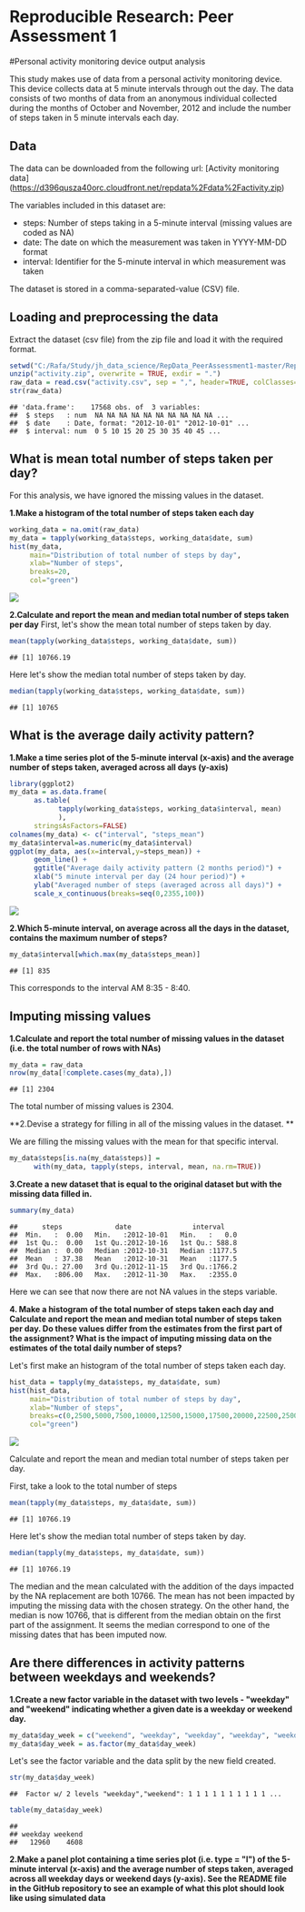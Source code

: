# Reproducible Research: Peer Assessment 1

#Personal activity monitoring device output analysis

This study makes use of data from a personal activity monitoring device. This device collects data at 5 minute intervals through out the day. The data consists of two months of data from an anonymous individual collected during the months of October and November, 2012 and include the number of steps taken in 5 minute intervals each day.

## Data

The data can be downloaded from the following url: [Activity monitoring data] (https://d396qusza40orc.cloudfront.net/repdata%2Fdata%2Factivity.zip)

The variables included in this dataset are:
- steps: Number of steps taking in a 5-minute interval (missing values are coded as NA)
- date: The date on which the measurement was taken in YYYY-MM-DD format
- interval: Identifier for the 5-minute interval in which measurement was taken

The dataset is stored in a comma-separated-value (CSV) file.

## Loading and preprocessing the data
Extract the dataset (csv file) from the zip file and load it with the required format.


```r
setwd("C:/Rafa/Study/jh_data_science/RepData_PeerAssessment1-master/RepData_PeerAssessment1-master")
unzip("activity.zip", overwrite = TRUE, exdir = ".")
raw_data = read.csv("activity.csv", sep = ",", header=TRUE, colClasses=c("numeric", "Date", "numeric"))
str(raw_data)
```

```
## 'data.frame':	17568 obs. of  3 variables:
##  $ steps   : num  NA NA NA NA NA NA NA NA NA NA ...
##  $ date    : Date, format: "2012-10-01" "2012-10-01" ...
##  $ interval: num  0 5 10 15 20 25 30 35 40 45 ...
```
## What is mean total number of steps taken per day?
For this analysis, we have ignored the missing values in the dataset.

**1.Make a histogram of the total number of steps taken each day**


```r
working_data = na.omit(raw_data)
my_data = tapply(working_data$steps, working_data$date, sum)
hist(my_data, 
     main="Distribution of total number of steps by day", 
     xlab="Number of steps", 
     breaks=20,
     col="green")
```

![](PA1_template_files/figure-html/unnamed-chunk-2-1.png) 

**2.Calculate and report the mean and median total number of steps taken per day**
First, let's show the mean total number of steps taken by day.

```r
mean(tapply(working_data$steps, working_data$date, sum))
```

```
## [1] 10766.19
```
Here let's show the median total number of steps taken by day.

```r
median(tapply(working_data$steps, working_data$date, sum))
```

```
## [1] 10765
```

## What is the average daily activity pattern?

**1.Make a time series plot of the 5-minute interval (x-axis) and the average number of steps taken, averaged across all days (y-axis)**


```r
library(ggplot2)
my_data = as.data.frame(
      as.table(
            tapply(working_data$steps, working_data$interval, mean)
            ), 
      stringsAsFactors=FALSE)
colnames(my_data) <- c("interval", "steps_mean")
my_data$interval=as.numeric(my_data$interval)
ggplot(my_data, aes(x=interval,y=steps_mean)) + 
      geom_line() + 
      ggtitle("Average daily activity pattern (2 months period)") + 
      xlab("5 minute interval per day (24 hour period)") + 
      ylab("Averaged number of steps (averaged across all days)") + 
      scale_x_continuous(breaks=seq(0,2355,100))
```

![](PA1_template_files/figure-html/unnamed-chunk-5-1.png) 




**2.Which 5-minute interval, on average across all the days in the dataset, contains the maximum number of steps?**

```r
my_data$interval[which.max(my_data$steps_mean)]
```

```
## [1] 835
```
This corresponds to the interval AM 8:35 - 8:40.

## Imputing missing values

**1.Calculate and report the total number of missing values in the dataset (i.e. the total number of rows with NAs)**


```r
my_data = raw_data
nrow(my_data[!complete.cases(my_data),])
```

```
## [1] 2304
```
The total number of missing values is 2304.

**2.Devise a strategy for filling in all of the missing values in the dataset. **

We are filling the missing values with the mean for that specific interval.

```r
my_data$steps[is.na(my_data$steps)] = 
      with(my_data, tapply(steps, interval, mean, na.rm=TRUE))
```
**3.Create a new dataset that is equal to the original dataset but with the missing data filled in.**

```r
summary(my_data)
```

```
##      steps             date               interval     
##  Min.   :  0.00   Min.   :2012-10-01   Min.   :   0.0  
##  1st Qu.:  0.00   1st Qu.:2012-10-16   1st Qu.: 588.8  
##  Median :  0.00   Median :2012-10-31   Median :1177.5  
##  Mean   : 37.38   Mean   :2012-10-31   Mean   :1177.5  
##  3rd Qu.: 27.00   3rd Qu.:2012-11-15   3rd Qu.:1766.2  
##  Max.   :806.00   Max.   :2012-11-30   Max.   :2355.0
```
Here we can see that now there are not NA values in the steps variable.

**4. Make a histogram of the total number of steps taken each day and Calculate and report the mean and median total number of steps taken per day. Do these values differ from the estimates from the first part of the assignment? What is the impact of imputing missing data on the estimates of the total daily number of steps?**

Let's first make an histogram of the total number of steps taken each day.


```r
hist_data = tapply(my_data$steps, my_data$date, sum)
hist(hist_data,
     main="Distribution of total number of steps by day",
     xlab="Number of steps",
     breaks=c(0,2500,5000,7500,10000,12500,15000,17500,20000,22500,25000),
     col="green")
```

![](PA1_template_files/figure-html/unnamed-chunk-10-1.png) 

Calculate and report the mean and median total number of steps taken per day.

First, take a look to the total number of steps

```r
mean(tapply(my_data$steps, my_data$date, sum))
```

```
## [1] 10766.19
```
Here let's show the median total number of steps taken by day.

```r
median(tapply(my_data$steps, my_data$date, sum))
```

```
## [1] 10766.19
```
The median and the mean calculated with the addition of the days impacted by the NA replacement are both 10766. The mean has not been impacted by imputing the missing data with the chosen strategy. On the other hand, the median is now 10766, that is different from the median obtain on the first part of the assignment. It seems the median correspond to one of the missing dates that has been imputed now.

## Are there differences in activity patterns between weekdays and weekends?

**1.Create a new factor variable in the dataset with two levels - "weekday" and "weekend" indicating whether a given date is a weekday or weekend day.**


```r
my_data$day_week = c("weekend", "weekday", "weekday", "weekday", "weekday", "weekday", "weekend")[as.POSIXlt(my_data$date)$wday+1]
my_data$day_week = as.factor(my_data$day_week)
```
Let's see the factor variable and the data split by the new field created.

```r
str(my_data$day_week)
```

```
##  Factor w/ 2 levels "weekday","weekend": 1 1 1 1 1 1 1 1 1 1 ...
```

```r
table(my_data$day_week)
```

```
## 
## weekday weekend 
##   12960    4608
```

**2.Make a panel plot containing a time series plot (i.e. type = "l") of the 5-minute interval (x-axis) and the average number of steps taken, averaged across all weekday days or weekend days (y-axis). See the README file in the GitHub repository to see an example of what this plot should look like using simulated data**

